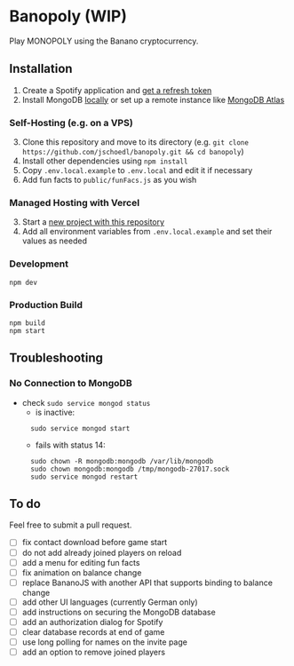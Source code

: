 # Banopoly (WIP)

Play MONOPOLY using the Banano cryptocurrency.

## Installation
1. Create a Spotify application and [get a refresh token](https://benwiz.com/blog/create-spotify-refresh-token/)
2. Install MongoDB [locally](https://docs.mongodb.com/manual/administration/install-community/) or set up a remote instance like [MongoDB Atlas](https://www.mongodb.com/de-de/pricing)

### Self-Hosting (e.g. on a VPS)
3. Clone this repository and move to its directory (e.g. ```git clone https://github.com/jschoedl/banopoly.git && cd banopoly```)
4. Install other dependencies using ```npm install```
5. Copy ```.env.local.example``` to ```.env.local``` and edit it if necessary
6. Add fun facts to ```public/funFacs.js``` as you wish

### Managed Hosting with Vercel
3. Start a [new project with this repository](https://vercel.com/new/clone?s=https%3A%2F%2Fgithub.com%2Fjschoedl%2Fbanopoly)
4. Add all environment variables from ```.env.local.example``` and set their values as needed

### Development
```shell
npm dev
```

### Production Build
```shell
npm build
npm start
```

## Troubleshooting

### No Connection to MongoDB
* check ```sudo service mongod status```
  * is inactive:
  ```shell
    sudo service mongod start
  ```
  * fails with status 14: 
  ```shell
    sudo chown -R mongodb:mongodb /var/lib/mongodb
    sudo chown mongodb:mongodb /tmp/mongodb-27017.sock
    sudo service mongod restart
  ```

## To do
Feel free to submit a pull request.

- [ ] fix contact download before game start
- [ ] do not add already joined players on reload
- [ ] add a menu for editing fun facts
- [ ] fix animation on balance change
- [ ] replace BananoJS with another API that supports binding to balance change
- [ ] add other UI languages (currently German only)
- [ ] add instructions on securing the MongoDB database
- [ ] add an authorization dialog for Spotify
- [ ] clear database records at end of game
- [ ] use long polling for names on the invite page
- [ ] add an option to remove joined players
